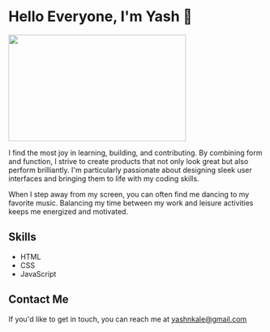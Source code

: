 # Hello Everyone, I'm Yash 👋

<img src="https://64.media.tumblr.com/a935d7cacf17663f8bd18f49290abc1f/43e72218d5e4fdeb-5e/s1280x1920/4a86eeb2b099cc32f7c1e64663716aaeb364ba1c.gifv" width="350" height="210">

I find the most joy in learning, building, and contributing. By combining form and function, I strive to create products that not only look great but also perform brilliantly. I'm particularly passionate about designing sleek user interfaces and bringing them to life with my coding skills.

When I step away from my screen, you can often find me dancing to my favorite music. Balancing my time between my work and leisure activities keeps me energized and motivated.

## Skills

- HTML
- CSS
- JavaScript

## Contact Me

If you'd like to get in touch, you can reach me at [yashnkale@gmail.com](mailto:your-email@example.com)
